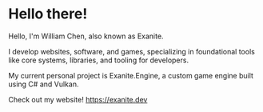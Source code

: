 # Hello there!

Hello, I'm William Chen, also known as Exanite.

I develop websites, software, and games, specializing in foundational tools like core systems, libraries, and tooling for developers.

My current personal project is Exanite.Engine, a custom game engine built using C# and Vulkan.

Check out my website! https://exanite.dev
